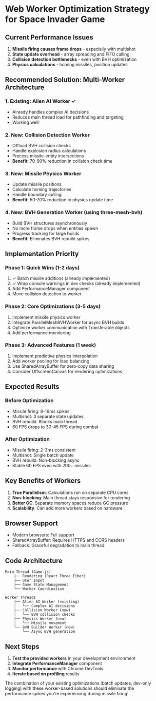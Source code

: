 # Web Worker Optimization Strategy for Space Invader Game

## Current Performance Issues
1. **Missile firing causes frame drops** - especially with multishot
2. **State update overhead** - array spreading and FIFO culling
3. **Collision detection bottlenecks** - even with BVH optimization
4. **Physics calculations** - homing missiles, position updates

## Recommended Solution: Multi-Worker Architecture

### 1. **Existing: Alien AI Worker** ✓
- Already handles complex AI decisions
- Reduces main thread load for pathfinding and targeting
- Working well!

### 2. **New: Collision Detection Worker**
- Offload BVH collision checks
- Handle explosion radius calculations
- Process missile-entity intersections
- **Benefit**: 70-90% reduction in collision check time

### 3. **New: Missile Physics Worker**
- Update missile positions
- Calculate homing trajectories
- Handle boundary culling
- **Benefit**: 50-70% reduction in physics update time

### 4. **New: BVH Generation Worker** (using three-mesh-bvh)
- Build BVH structures asynchronously
- No more frame drops when entities spawn
- Progress tracking for large builds
- **Benefit**: Eliminates BVH rebuild spikes

## Implementation Priority

### Phase 1: Quick Wins (1-2 days)
1. ✓ Batch missile additions (already implemented)
2. ✓ Wrap console warnings in dev checks (already implemented)
3. Add PerformanceManager component
4. Move collision detection to worker

### Phase 2: Core Optimizations (3-5 days)
1. Implement missile physics worker
2. Integrate ParallelMeshBVHWorker for async BVH builds
3. Optimize worker communication with Transferable objects
4. Add performance monitoring

### Phase 3: Advanced Features (1 week)
1. Implement predictive physics interpolation
2. Add worker pooling for load balancing
3. Use SharedArrayBuffer for zero-copy data sharing
4. Consider OffscreenCanvas for rendering optimizations

## Expected Results

### Before Optimization
- Missile firing: 8-16ms spikes
- Multishot: 3 separate state updates
- BVH rebuild: Blocks main thread
- 60 FPS drops to 30-45 FPS during combat

### After Optimization
- Missile firing: 2-3ms consistent
- Multishot: Single batch update
- BVH rebuild: Non-blocking async
- Stable 60 FPS even with 200+ missiles

## Key Benefits of Workers

1. **True Parallelism**: Calculations run on separate CPU cores
2. **Non-blocking**: Main thread stays responsive for rendering
3. **Better GC**: Separate memory spaces reduce GC pressure
4. **Scalability**: Can add more workers based on hardware

## Browser Support
- Modern browsers: Full support
- SharedArrayBuffer: Requires HTTPS and CORS headers
- Fallback: Graceful degradation to main thread

## Code Architecture

```
Main Thread (Game.js)
    ├── Rendering (React Three Fiber)
    ├── User Input
    ├── Game State Management
    └── Worker Coordination

Worker Threads
    ├── Alien AI Worker (existing)
    │   └── Complex AI decisions
    ├── Collision Worker (new)
    │   └── BVH collision checks
    ├── Physics Worker (new)
    │   └── Missile movement
    └── BVH Builder Worker (new)
        └── Async BVH generation
```

## Next Steps

1. **Test the provided workers** in your development environment
2. **Integrate PerformanceManager** component
3. **Monitor performance** with Chrome DevTools
4. **Iterate based on profiling** results

The combination of your existing optimizations (batch updates, dev-only logging) with these worker-based solutions should eliminate the performance spikes you're experiencing during missile firing!
